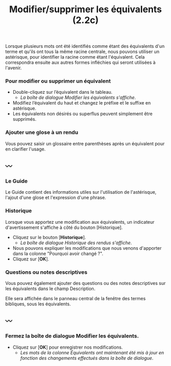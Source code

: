 ﻿---
title: Modifier/supprimer les équivalents (2.2c)
---
Lorsque plusieurs mots ont été identifiés comme étant des équivalents d'un terme et qu'ils ont tous la même racine centrale, nous pouvons utiliser un astérisque, pour identifier la racine comme étant l'équivalent. Cela correspondra ensuite aux autres formes infléchies qui seront utilisées à l'avenir.

### Pour modifier ou supprimer un équivalent

-  Double-cliquez sur l’équivalent dans le tableau.  
   -  *La boîte de dialogue Modifier les équivalents s'affiche*.
-  Modifiez l’équivalent du haut et changez le préfixe et le suffixe en astérisque.
-  Les équivalents non désirés ou superflus peuvent simplement être supprimés.

### Ajouter une glose à un rendu

Vous pouvez saisir un glossaire entre parenthèses après un équivalent pour en clarifier l'usage.

〰️
---- 

### Le Guide

Le Guide contient des informations utiles sur l'utilisation de l'astérisque, l'ajout d'une glose et l'expression d'une phrase.

### Historique

Lorsque vous apportez une modification aux équivalents, un indicateur d'avertissement s'affiche à côté du bouton [Historique].

-  Cliquez sur le bouton [**Historique**].  
   -  *La boîte de dialogue Historique des rendus s'affiche*.
-  Nous pouvons expliquer les modifications que nous venons d'apporter dans la colonne "Pourquoi avoir changé ?".
-  Cliquez sur [**OK**].

### Questions ou notes descriptives

Vous pouvez également ajouter des questions ou des notes descriptives sur les équivalents dans le champ Description.

Elle sera affichée dans le panneau central de la fenêtre des termes bibliques, sous les équivalents.

〰️
----

### Fermez la boîte de dialogue Modifier les équivalents.  
-  Cliquez sur [**OK**] pour enregistrer nos modifications.
   -  *Les mots de la colonne Équivalents ont maintenant été mis à jour en fonction des changements effectués dans la boîte de dialogue*.
